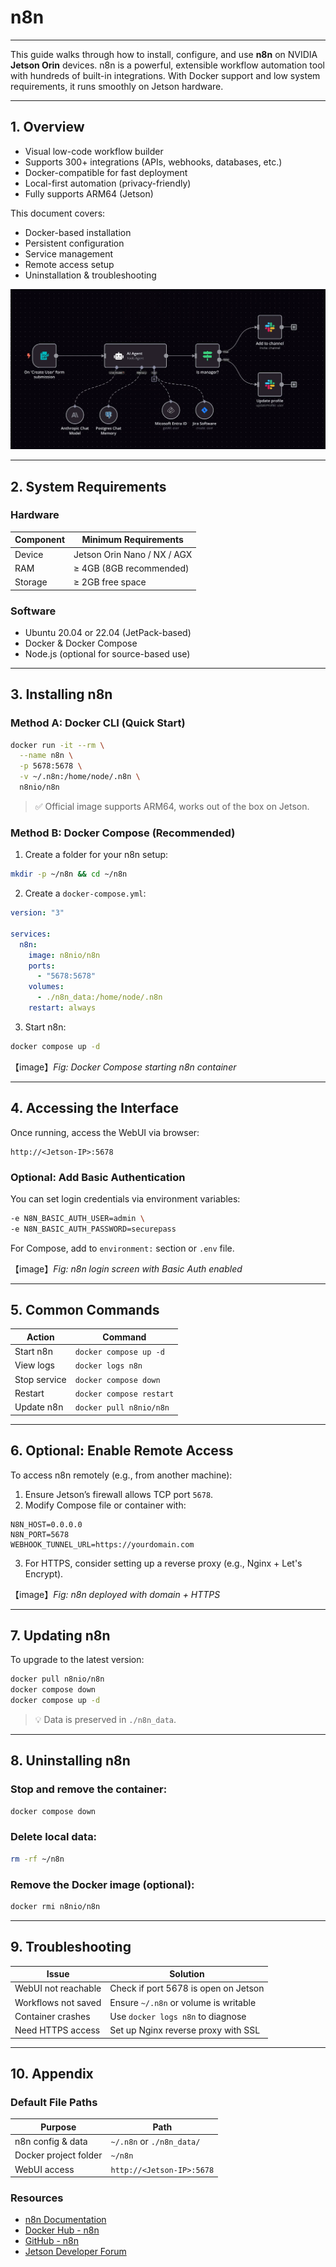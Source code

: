 # n8n

---

This guide walks through how to install, configure, and use **n8n** on NVIDIA **Jetson Orin** devices. n8n is a powerful, extensible workflow automation tool with hundreds of built-in integrations. With Docker support and low system requirements, it runs smoothly on Jetson hardware.

---

## 1. Overview

- Visual low-code workflow builder  
- Supports 300+ integrations (APIs, webhooks, databases, etc.)  
- Docker-compatible for fast deployment  
- Local-first automation (privacy-friendly)  
- Fully supports ARM64 (Jetson)  

This document covers:

- Docker-based installation  
- Persistent configuration  
- Service management  
- Remote access setup  
- Uninstallation & troubleshooting  

![overview](./../../../../assets/NG45XX_n8n_overview.png)

---

## 2. System Requirements

### Hardware

| Component | Minimum Requirements        |
| --------- | --------------------------- |
| Device    | Jetson Orin Nano / NX / AGX |
| RAM       | ≥ 4GB (8GB recommended)     |
| Storage   | ≥ 2GB free space            |

### Software

- Ubuntu 20.04 or 22.04 (JetPack-based)
- Docker & Docker Compose
- Node.js (optional for source-based use)

---

## 3. Installing n8n

### Method A: Docker CLI (Quick Start)

```bash
docker run -it --rm \
  --name n8n \
  -p 5678:5678 \
  -v ~/.n8n:/home/node/.n8n \
  n8nio/n8n
```

> ✅ Official image supports ARM64, works out of the box on Jetson.

### Method B: Docker Compose (Recommended)

1. Create a folder for your n8n setup:

```bash
mkdir -p ~/n8n && cd ~/n8n
```

2. Create a `docker-compose.yml`:

```yaml
version: "3"

services:
  n8n:
    image: n8nio/n8n
    ports:
      - "5678:5678"
    volumes:
      - ./n8n_data:/home/node/.n8n
    restart: always
```

3. Start n8n:

```bash
docker compose up -d
```

【image】*Fig: Docker Compose starting n8n container*

---

## 4. Accessing the Interface

Once running, access the WebUI via browser:

```
http://<Jetson-IP>:5678
```

### Optional: Add Basic Authentication

You can set login credentials via environment variables:

```bash
-e N8N_BASIC_AUTH_USER=admin \
-e N8N_BASIC_AUTH_PASSWORD=securepass
```

For Compose, add to `environment:` section or `.env` file.

【image】*Fig: n8n login screen with Basic Auth enabled*

---

## 5. Common Commands

| Action       | Command                  |
| ------------ | ------------------------ |
| Start n8n    | `docker compose up -d`   |
| View logs    | `docker logs n8n`        |
| Stop service | `docker compose down`    |
| Restart      | `docker compose restart` |
| Update n8n   | `docker pull n8nio/n8n`  |

---

## 6. Optional: Enable Remote Access

To access n8n remotely (e.g., from another machine):

1. Ensure Jetson’s firewall allows TCP port `5678`.
2. Modify Compose file or container with:

```env
N8N_HOST=0.0.0.0
N8N_PORT=5678
WEBHOOK_TUNNEL_URL=https://yourdomain.com
```

3. For HTTPS, consider setting up a reverse proxy (e.g., Nginx + Let's Encrypt).

【image】*Fig: n8n deployed with domain + HTTPS*

---

## 7. Updating n8n

To upgrade to the latest version:

```bash
docker pull n8nio/n8n
docker compose down
docker compose up -d
```

> 💡 Data is preserved in `./n8n_data`.

---

## 8. Uninstalling n8n

### Stop and remove the container:

```bash
docker compose down
```

### Delete local data:

```bash
rm -rf ~/n8n
```

### Remove the Docker image (optional):

```bash
docker rmi n8nio/n8n
```

---

## 9. Troubleshooting

| Issue               | Solution                              |
| ------------------- | ------------------------------------- |
| WebUI not reachable | Check if port 5678 is open on Jetson  |
| Workflows not saved | Ensure `~/.n8n` or volume is writable |
| Container crashes   | Use `docker logs n8n` to diagnose     |
| Need HTTPS access   | Set up Nginx reverse proxy with SSL   |

---

## 10. Appendix

### Default File Paths

| Purpose               | Path                      |
| --------------------- | ------------------------- |
| n8n config & data     | `~/.n8n` or `./n8n_data/` |
| Docker project folder | `~/n8n`                   |
| WebUI access          | `http://<Jetson-IP>:5678` |

### Resources

- [n8n Documentation](https://docs.n8n.io)
- [Docker Hub - n8n](https://hub.docker.com/r/n8nio/n8n)
- [GitHub - n8n](https://github.com/n8n-io/n8n)
- [Jetson Developer Forum](https://forums.developer.nvidia.com)
